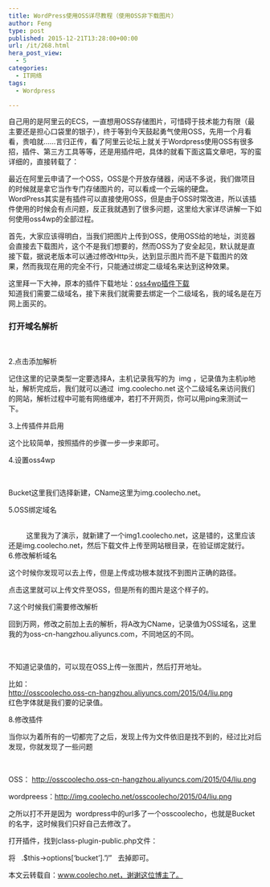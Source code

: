 ```yaml
---
title: WordPress使用OSS详尽教程（使用OSS非下载图片）
author: Feng
type: post
published: 2015-12-21T13:28:00+00:00
url: /it/268.html
hera_post_view:
  - 5
categories:
  - IT网络
tags:
  - Wordpress

---
```

自己用的是阿里云的ECS，一直想用OSS存储图片，可惜碍于技术能力有限（最主要还是担心口袋里的银子），终于等到今天鼓起勇气使用OSS，先用一个月看看，贵咱就……言归正传，看了阿里云论坛上就关于Wordpress使用OSS有很多招，插件、第三方工具等等，还是用插件吧，具体的就看下面这篇文章吧，写的蛮详细的，直接转载了：

最近在阿里云申请了一个OSS，OSS是个开放存储器，闲话不多说，我们做项目的时候就是拿它当作专门存储图片的，可以看成一个云端的硬盘。  
WordPress其实是有插件可以直接使用OSS，但是由于OSS时常改进，所以该插件使用的时候会有点问题，反正我就遇到了很多问题，这里给大家详尽讲解一下如何使用oss4wp的全部过程。

首先，大家应该得明白，当我们把图片上传到OSS，使用OSS给的地址，浏览器会直接去下载图片，这个不是我们想要的，然而OSS为了安全起见，默认就是直接下载，据说老版本可以通过修改Http头，达到显示图片而不是下载图片的效果，然而我现在用的完全不行，只能通过绑定二级域名来达到这种效果。

这里拜一下大神，原本的插件下载地址：[oss4wp插件下载][1]  
知道我们需要二级域名，接下来我们就需要去绑定一个二级域名，我的域名是在万网上面买的。

### 打开域名解析

&nbsp;

2.点击添加解析

记住这里的记录类型一定要选择A，主机记录我写的为  img ，记录值为主机ip地址，解析完成后，我们就可以通过  img.coolecho.net 这个二级域名来访问我们的网站，解析过程中可能有网络缓冲，若打不开网页，你可以用ping来测试一下。

3.上传插件并启用

这个比较简单，按照插件的步骤一步一步来即可。

4.设置oss4wp

&nbsp;

Bucket这里我们选择新建，CName这里为img.coolecho.net。

5.OSS绑定域名

&nbsp;  
         这里我为了演示，就新建了一个img1.coolecho.net，这是错的，这里应该还是img.coolecho.net，然后下载文件上传至网站根目录，在验证绑定就行。  
6.修改解析域名

这个时候你发现可以去上传，但是上传成功根本就找不到图片正确的路径。

点击这里就可以上传文件至OSS，但是所有的图片是这个样子的。

7.这个时候我们需要修改解析

回到万网，修改之前加上去的解析，将A改为CName，记录值为OSS域名，这里我的为oss-cn-hangzhou.aliyuncs.com，不同地区的不同。

&nbsp;

不知道记录值的，可以现在OSS上传一张图片，然后打开地址。

比如：  
[<http://osscoolecho.oss-cn-hangzhou.aliyuncs.com/2015/04/liu.png>][2]  
红色字体就是我们要的记录值。

8.修改插件

当你以为着所有的一切都完了之后，发现上传为文件依旧是找不到的，经过比对后发现，你就发现了一些问题

&nbsp;

OSS： [<http://osscoolecho.oss-cn-hangzhou.aliyuncs.com/2015/04/liu.png>][2]

wordpreess：[<http://img.coolecho.net/osscoolecho/2015/04/liu.png>][3]

之所以打不开是因为  wordpress中的url多了一个osscoolecho，也就是Bucket的名字，这时候我们只好自己去修改了。

打开插件，找到class-plugin-public.php文件：

将   .$this->options[‘bucket’].”/”   去掉即可。

本文云转载自：www.coolecho.net，谢谢这位博主了。

 [1]: http://bbs.aliyun.com/read/119733.html?spm=0.0.0.0.Mxs2NM
 [2]: http://osscoolecho.oss-cn-hangzhou.aliyuncs.com/2015/04/liu.png
 [3]: http://img.coolecho.net/osscoolecho/2015/04/liu.png